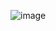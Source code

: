 ![image](https://github.com/ellrckt/Studies/assets/117360867/5d95139f-f07a-408c-a1dd-52823d643363)

